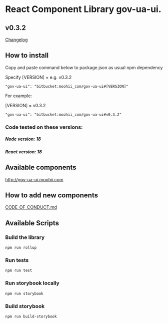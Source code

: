 # React Component Library gov-ua-ui. 

## v0.3.2
[Changelog](Changelog.md)

## How to install

Copy and paste command below to package.json as usual npm dependency

Specify [VERSION] = e.g. v0.3.2
```
"gov-ua-ui": "bitbucket:moohii_com/gov-ua-ui#[VERSION]"
```

For example:

[VERSION] = v0.3.2

```
"gov-ua-ui": "bitbucket:moohii_com/gov-ua-ui#v0.3.2"
```

### Code tested on these versions:

##### Node version: 18

##### React version: 18 

## Available components

http://gov-ua-ui.moohii.com

## How to add new components

[CODE_OF_CONDUCT.md](CODE_OF_CONDUCT.md)

## Available Scripts

### Build the library

```
npm run rollup
```

### Run tests

```
npm run test
```

### Run storybook locally

```
npm run storybook
```

### Build storybook

```
npm run build-storybook
```
